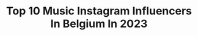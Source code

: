 ---
title: Top 10 Music Instagram Influencers In Belgium In 2023
description: >-
  Find top music Instagram influencers in Belgium in 2023. Most popular hashtags: #music #summer #friends.
platform: Instagram
hits: 41
text_top: Identify the best Instagram profiles on inBeat.
text_bottom: Our database holds 41 Instagram influencers like this in Belgium for you to pitch.
profiles:
  - username: "djlicious_official"
    fullname: >-
      Dj Licious
    bio: >-
      📥 mgmt@djlicious.be 📀 My label @shomirecords 📍Belgium 🎶 New music & latest updates ⬇️
    location: "Belgium"
    followers: 25746
    engagement: 168
    commentsToLikes: 0.096200
    id: ck5hpuj3wrzsa0i11mpfkd6a7
    verified: true
    hashtags: "#smile, #stubru, #love, #armenpaul"
  - username: "romeoblanco"
    fullname: >-
      Romeo Blanco
    bio: >-
      Music Producer / Songwriter / Artist 🇧🇪 Belgian born | touring the world. 📀 Golden record for ‘In The Mood’ ‘FOR YOUR LOVE’ out now! WOTN TV here:
    location: "Belgium"
    followers: 50691
    engagement: 96
    commentsToLikes: 0.088014
    id: ckapayeglxxpu0i787dc562hk
    verified: true
    hashtags: "#artist, #antwerp, #music, #romeoblanco"
  - username: "jaspersteverlinck"
    fullname: >-
      Jasper Steverlinck
    bio: >-
      Singer, songwriter, musician, producer
    location: "Belgium"
    followers: 11039
    engagement: 579
    commentsToLikes: 0.042816
    id: ck5qclmsvr6hb0i11aqfwsv47
    verified: true
    hashtags: "#songwriting, #music, #friends, #masks"
  - username: "rodnaima"
    fullname: >-
      Naïma Rodric
    bio: >-
      Belgian Actress 🪐 🎬 Agent Agitateur - Cyril Cannizzo Cinéma / Soon • Music Hole 🎥
    location: "Belgium"
    followers: 12405
    engagement: 712
    commentsToLikes: 0.043191
    id: ckap3ot603wmv0i78yoz8ogru
    verified: false
    hashtags: "#egotrip"
  - username: "phorphor__kim"
    fullname: >-
      Phorphor__kim
    bio: >-
      Taken 🔐 I ❤️ Dancing, Fashion, Cooking, Music Thank you for my new followers 🥺 Tiktok: itsphorphorkim (130k+) • Founder @shophenceeberry_ @sneaky.pai
    location: "Belgium"
    followers: 9639
    engagement: 569
    commentsToLikes: 0.009843
    id: ck15rhntb7zc90i19ln9lnfjr
    verified: false
    hashtags: "#fashion, #outfits, #blogger, #modeling"
  - username: "milowofficial"
    fullname: >-
      Milow
    bio: >-
      Singer-songwriter 🇧🇪. Working on new music. Text me: Whatsapp +32493098809
    location: "Belgium"
    followers: 75163
    engagement: 239
    commentsToLikes: 0.037883
    id: ck0u0jciwty870i19l7ioutv2
    verified: true
    hashtags: "#zdf, #bauhausuni, #uniweimar, #3sat"
  - username: "yellowstraps"
    fullname: >-
      YellowBoy making love music
    bio: >-
      I do make music It's only Love Next Live Show, Brussels, Sept 8th, Tix available 👇🏾
    location: "Belgium"
    followers: 21339
    engagement: 523
    commentsToLikes: 0.026898
    id: ck0vvnv70pyfv0i19233ctpag
    verified: true
    hashtags: ""
  - username: "quintino"
    fullname: >-
      QUINTINO
    bio: >-
      NEW MUSIC!!! ‘MAKE IT LOUDER’ IS OUT NOW!! 📢 👇
    location: "Belgium"
    followers: 862325
    engagement: 85
    commentsToLikes: 0.016258
    id: ck0uet2pmm60l0i19n8uwcdbk
    verified: true
    hashtags: ""
  - username: "zoevangastel_"
    fullname: >-
      Zoe van Gastel
    bio: >-
      I only dance when the music is really good Creative dir. & partner @nativenationeu 📍always very close to @domienloubry
    location: "Belgium"
    followers: 54739
    engagement: 132
    commentsToLikes: 0.026506
    id: ckap35hwm1n4n0i78xnfveoao
    verified: false
    hashtags: "#puglove, #mallorca2020, #mopshond, #instapug"
  - username: "davidscorzofficial"
    fullname: >-
      David Scorz
    bio: >-
      🎧 MUSIC PRODUCER/SOUND DESIGNER 📚 DAILY PRODUCER TIPS/TRICKS 👉🏼 Artist alias @outdonemusic Support me by becoming a patreon!👇🏻
    location: "Belgium"
    followers: 37090
    engagement: 395
    commentsToLikes: 0.019705
    id: ck8tclf7rztk80j78z5gngo5i
    verified: false
    hashtags: ""
---